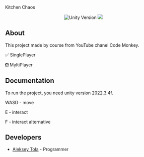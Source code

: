 Kitchen Chaos
<p align="center">
   <img src="https://img.shields.io/badge/Engine-Unity%202022.3.4f-blueviolet" alt="Unity Version">
   <img src="https://img.shields.io/github/last-commit/LeshaTola/Kitchen_Chaos?color=orange alt="Last Commit">
</p>

## About

This project made by course from YouTube chanel Code Monkey. 

✅ SinglePlayer 

❎ MyltiPlayer

## Documentation

To run the project, you need unity version 2022.3.4f.


WASD - move

E - interact

F - interact alternative

## Developers

- [Aleksey Tola](https://github.com/LeshaTola) - Programmer
